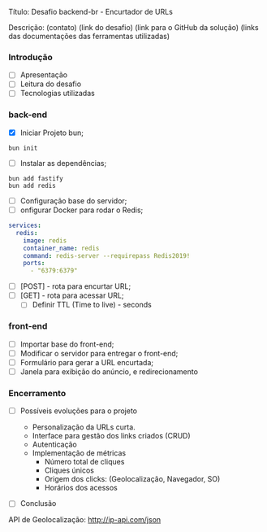 Título: Desafio backend-br - Encurtador de URLs 

Descrição: 
(contato)
(link do desafio)
(link para o GitHub da solução)
(links das documentações das ferramentas utilizadas)

### Introdução

- [ ] Apresentação
- [ ] Leitura do desafio
- [ ] Tecnologias utilizadas

### back-end

- [x] Iniciar Projeto bun;

``` shell
bun init
```

- [ ] Instalar as dependências;

``` shell
bun add fastify
bun add redis
```

- [ ] Configuração base do servidor;
- [ ] onfigurar Docker para rodar o Redis;

``` yml
services:
  redis:
    image: redis
    container_name: redis
    command: redis-server --requirepass Redis2019!
    ports:
      - "6379:6379"
```

- [ ] \[POST] - rota para encurtar URL;
- [ ] \[GET] - rota para acessar URL;
	- [ ] Definir TTL (Time to live) - seconds

### front-end

- [ ] Importar base do front-end;
- [ ] Modificar o servidor para entregar o front-end;
- [ ] Formulário para gerar a URL encurtada;
- [ ] Janela para exibição do anúncio, e redirecionamento

### Encerramento 

- [ ] Possíveis evoluções para o projeto
	- Personalização da URLs curta.
	- Interface para gestão dos links criados (CRUD)
	- Autenticação
	- Implementação de métricas
		- Número total de cliques
		- Cliques únicos
		- Origem dos clicks: (Geolocalização, Navegador, SO)
		- Horários dos acessos

- [ ] Conclusão


API de Geolocalização: http://ip-api.com/json